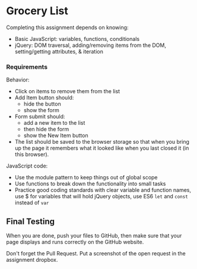 # Grocery List
Completing this assignment depends on knowing:

- Basic JavaScript: variables, functions, conditionals
- jQuery: DOM traversal, adding/removing items from the DOM, setting/getting attributes, & iteration

### Requirements
Behavior:

- Click on items to remove them from the list
- Add Item button should:
  - hide the button
  - show the form
- Form submit should:
  - add a new item to the list
  - then hide the form
  - show the New Item button
- The list should be saved to the browser storage so that when you bring up the page it remembers what it looked like when you last closed it (in this browser).

JavaScript code:

- Use the module pattern to keep things out of global scope
- Use functions to break down the functionality into small tasks
- Practice good coding standards with clear variable and function names, use $ for variables that will hold jQuery objects, use ES6 `let` and `const` instead of `var`

## Final Testing
When you are done, push your files to GitHub, then make sure that your page displays and runs correctly on the GitHub website.  

Don't forget the Pull Request.  Put a screenshot of the open request in the assignment dropbox.
